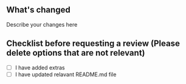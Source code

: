 ## What's changed

Describe your changes here

## Checklist before requesting a review (Please delete options that are not relevant)
- [ ] I have added extras
- [ ] I have updated relavant README.md file